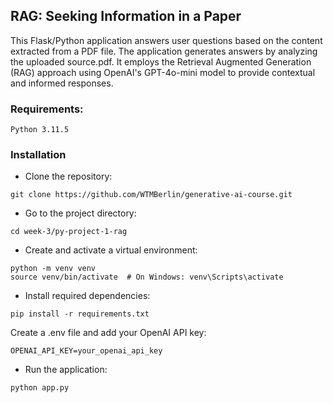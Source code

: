 ## RAG: Seeking Information in a Paper

This Flask/Python application answers user questions based on the content extracted from a PDF file. The application generates answers by analyzing the uploaded source.pdf. It employs the Retrieval Augmented Generation (RAG) approach using OpenAI's GPT-4o-mini model to provide contextual and informed responses.

### Requirements:

    Python 3.11.5

### Installation

- Clone the repository:

```
git clone https://github.com/WTMBerlin/generative-ai-course.git
```

- Go to the project directory:

```
cd week-3/py-project-1-rag
```

- Create and activate a virtual environment:

```
python -m venv venv
source venv/bin/activate  # On Windows: venv\Scripts\activate
```

- Install required dependencies:

```
pip install -r requirements.txt
```

Create a .env file and add your OpenAI API key:

```
OPENAI_API_KEY=your_openai_api_key
```

- Run the application:

```
python app.py
```
